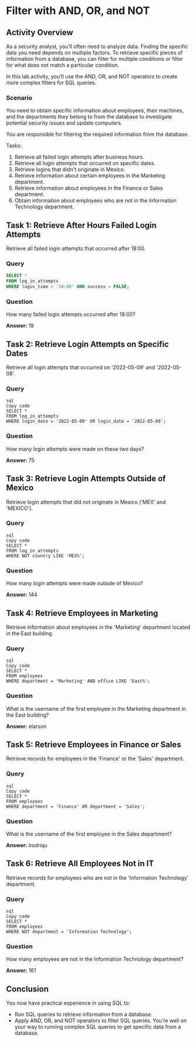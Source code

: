 # Filter with AND, OR, and NOT

## Activity Overview
As a security analyst, you’ll often need to analyze data. Finding the specific data you need depends on multiple factors. To retrieve specific pieces of information from a database, you can filter for multiple conditions or filter for what does not match a particular condition.

In this lab activity, you’ll use the AND, OR, and NOT operators to create more complex filters for SQL queries.

### Scenario
You need to obtain specific information about employees, their machines, and the departments they belong to from the database to investigate potential security issues and update computers.

You are responsible for filtering the required information from the database.

Tasks:
1. Retrieve all failed login attempts after business hours.
2. Retrieve all login attempts that occurred on specific dates.
3. Retrieve logins that didn't originate in Mexico.
4. Retrieve information about certain employees in the Marketing department.
5. Retrieve information about employees in the Finance or Sales department.
6. Obtain information about employees who are not in the Information Technology department.

## Task 1: Retrieve After Hours Failed Login Attempts
Retrieve all failed login attempts that occurred after 18:00.

### Query
```sql
SELECT *
FROM log_in_attempts
WHERE login_time > '18:00' AND success = FALSE;
```

### Question

How many failed login attempts occurred after 18:00?

**Answer:** 19

## Task 2: Retrieve Login Attempts on Specific Dates

Retrieve all login attempts that occurred on '2022-05-09' and '2022-05-08'.

### Query

```
sql
Copy code
SELECT * 
FROM log_in_attempts 
WHERE login_date = '2022-05-09' OR login_date = '2022-05-08';
```

### Question

How many login attempts were made on these two days?

**Answer:** 75

## Task 3: Retrieve Login Attempts Outside of Mexico

Retrieve login attempts that did not originate in Mexico ('MEX' and 'MEXICO').

### Query

```
sql
Copy code
SELECT * 
FROM log_in_attempts 
WHERE NOT country LIKE 'MEX%';
```

### Question

How many login attempts were made outside of Mexico?

**Answer:** 144

## Task 4: Retrieve Employees in Marketing

Retrieve information about employees in the 'Marketing' department located in the East building.

### Query

```
sql
Copy code
SELECT * 
FROM employees 
WHERE department = 'Marketing' AND office LIKE 'East%';
```

### Question

What is the username of the first employee in the Marketing department in the East building?

**Answer:** elarson

## Task 5: Retrieve Employees in Finance or Sales

Retrieve records for employees in the 'Finance' or the 'Sales' department.

### Query

```
sql
Copy code
SELECT * 
FROM employees 
WHERE department = 'Finance' OR department = 'Sales';
```

### Question

What is the username of the first employee in the Sales department?

**Answer:** lrodriqu

## Task 6: Retrieve All Employees Not in IT

Retrieve records for employees who are not in the 'Information Technology' department.

### Query

```
sql
Copy code
SELECT * 
FROM employees 
WHERE NOT department = 'Information Technology';
```

### Question

How many employees are not in the Information Technology department?

**Answer:** 161

## Conclusion

You now have practical experience in using SQL to:

- Run SQL queries to retrieve information from a database.
- Apply AND, OR, and NOT operators to filter SQL queries. You’re well on your way to running complex SQL queries to get specific data from a database.